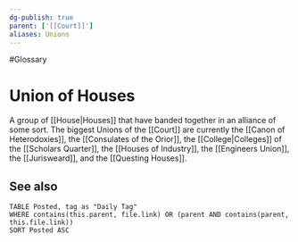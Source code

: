 ```yaml
---
dg-publish: true
parent: ['[[Court]]']
aliases: Unions
---
```

#Glossary
# Union of Houses

A group of [[House|Houses]] that have banded together in an alliance of some sort. The biggest Unions of the [[Court]] are currently the [[Canon of Heterodoxies]], the [[Consulates of the Orior]], the [[College|Colleges]] of the [[Scholars Quarter]], the [[Houses of Industry]], the [[Engineers Union]], the [[Jurisweard]], and the [[Questing Houses]].

## See also
```dataview
TABLE Posted, tag as "Daily Tag"
WHERE contains(this.parent, file.link) OR (parent AND contains(parent, this.file.link))
SORT Posted ASC
```
